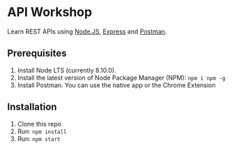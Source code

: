 # API Workshop

Learn REST APIs using [Node.JS](https://nodejs.org/en/), [Express](https://expressjs.com/) and [Postman](https://www.getpostman.com/apps).

## Prerequisites
1. Install Node LTS (currently 8.10.0).
2. Install the latest version of Node Package Manager (NPM): `npm i npm -g`
3. Install Postman. You can use the native app or the Chrome Extension

## Installation
1. Clone this repo
2. Run: `npm install`
3. Run: `npm start`
